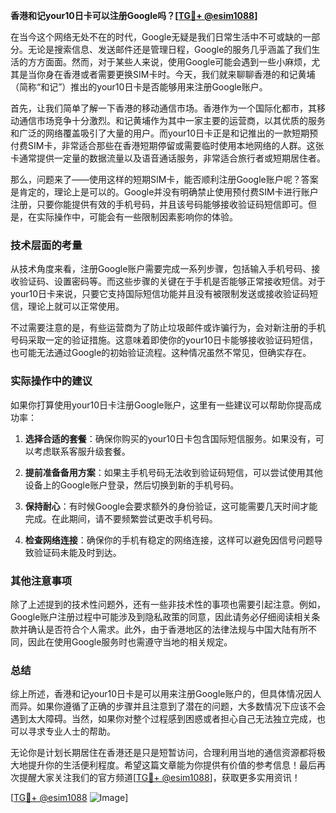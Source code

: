 **香港和记your10日卡可以注册Google吗？[[TG💪+ @esim1088](https://t.me/s/esim1088)]**

在当今这个网络无处不在的时代，Google无疑是我们日常生活中不可或缺的一部分。无论是搜索信息、发送邮件还是管理日程，Google的服务几乎涵盖了我们生活的方方面面。然而，对于某些人来说，使用Google可能会遇到一些小麻烦，尤其是当你身在香港或者需要更换SIM卡时。今天，我们就来聊聊香港的和记黄埔（简称“和记”）推出的your10日卡是否能够用来注册Google账户。

首先，让我们简单了解一下香港的移动通信市场。香港作为一个国际化都市，其移动通信市场竞争十分激烈。和记黄埔作为其中一家主要的运营商，以其优质的服务和广泛的网络覆盖吸引了大量的用户。而your10日卡正是和记推出的一款短期预付费SIM卡，非常适合那些在香港短期停留或需要临时使用本地网络的人群。这张卡通常提供一定量的数据流量以及语音通话服务，非常适合旅行者或短期居住者。

那么，问题来了——使用这样的短期SIM卡，能否顺利注册Google账户呢？答案是肯定的，理论上是可以的。Google并没有明确禁止使用预付费SIM卡进行账户注册，只要你能提供有效的手机号码，并且该号码能够接收验证码短信即可。但是，在实际操作中，可能会有一些限制因素影响你的体验。

### 技术层面的考量

从技术角度来看，注册Google账户需要完成一系列步骤，包括输入手机号码、接收验证码、设置密码等。而这些步骤的关键在于手机是否能够正常接收短信。对于your10日卡来说，只要它支持国际短信功能并且没有被限制发送或接收验证码短信，理论上就可以正常使用。

不过需要注意的是，有些运营商为了防止垃圾邮件或诈骗行为，会对新注册的手机号码采取一定的验证措施。这意味着即使你的your10日卡能够接收验证码短信，也可能无法通过Google的初始验证流程。这种情况虽然不常见，但确实存在。

### 实际操作中的建议

如果你打算使用your10日卡注册Google账户，这里有一些建议可以帮助你提高成功率：

1. **选择合适的套餐**：确保你购买的your10日卡包含国际短信服务。如果没有，可以考虑联系客服升级套餐。
   
2. **提前准备备用方案**：如果主手机号码无法收到验证码短信，可以尝试使用其他设备上的Google账户登录，然后切换到新的手机号码。

3. **保持耐心**：有时候Google会要求额外的身份验证，这可能需要几天时间才能完成。在此期间，请不要频繁尝试更改手机号码。

4. **检查网络连接**：确保你的手机有稳定的网络连接，这样可以避免因信号问题导致验证码未能及时到达。

### 其他注意事项

除了上述提到的技术性问题外，还有一些非技术性的事项也需要引起注意。例如，Google账户注册过程中可能涉及到隐私政策的同意，因此请务必仔细阅读相关条款并确认是否符合个人需求。此外，由于香港地区的法律法规与中国大陆有所不同，因此在使用Google服务时也需遵守当地的相关规定。

### 总结

综上所述，香港和记your10日卡是可以用来注册Google账户的，但具体情况因人而异。如果你遵循了正确的步骤并且注意到了潜在的问题，大多数情况下应该不会遇到太大障碍。当然，如果你对整个过程感到困惑或者担心自己无法独立完成，也可以寻求专业人士的帮助。

无论你是计划长期居住在香港还是只是短暂访问，合理利用当地的通信资源都将极大地提升你的生活便利程度。希望这篇文章能为你提供有价值的参考信息！最后再次提醒大家关注我们的官方频道[[TG💪+ @esim1088](https://t.me/s/esim1088)]，获取更多实用资讯！

[[TG💪+ @esim1088](https://t.me/s/esim1088) ![Image](https://i.postimg.cc/4NQfJmqS/Snipaste-2025-05-13-00-14-12.png)]